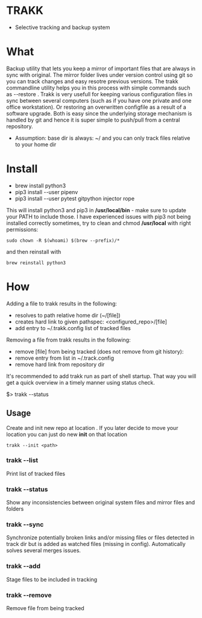 
TRAKK
============
- Selective tracking and backup system

# What

Backup utility that lets you keep a mirror of important files that are always in sync with original. The mirror folder lives under version control using git so you can track changes and easy resotre previous versions. The trakk commandline utility helps you in this process with simple commands such as --restore <pathspec>. Trakk is very usefull for keeping various configuration files in sync between several computers (such as if you have one private and one office workstation). Or restoring an overwritten configfile as a result of a software upgrade. Both is easy since the underlying storage mechanism is handled by git and hence it is super simple to push/pull from a central repository.

* Assumption: base dir is always: ~/ and you can only track files relative to your home dir

# Install

* brew install python3
* pip3 install --user pipenv
* pip3 install --user pytest gitpython injector rope

This will install python3 and pip3 in **/usr/local/bin** - make sure to update your PATH to include those. I have experienced issues with pip3 not being installed correctly sometimes, try to clean and chmod **/usr/local** with right permissions: 
	
	sudo chown -R $(whoami) $(brew --prefix)/* 

and then reinstall with 
	
	brew reinstall python3 

# How

Adding a file to trakk results in the following:
* resolves to path relative home dir (~/[file])
* creates hard link to given pathspec: <configured_repo>/[file]
* add entry to ~/.trakk.config list of tracked files

Removing a file from trakk results in the following:
* remove [file] from being tracked (does not remove from git history):
* remove entry from list in ~/.track.config
* remove hard link from repository dir

It's recommended to add trakk run as part of shell startup. That way you will get a quick overview in a timely manner using status check.

$> trakk --status

Usage
--------

Create and init new repo at location <path>. If you later decide to move your <repository> location you can just do new **init** on that location
```
trakk --init <path>
```

### trakk --list
Print list of tracked files

### trakk --status
Show any inconsistencies between original system files and mirror files and folders

### trakk --sync
Synchronize potentially broken links and/or missing files or files detected in track dir but is added as watched files (missing in config). Automatically solves several merges issues.

### trakk --add
Stage files to be included in tracking

### trakk --remove
Remove file from being tracked
